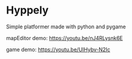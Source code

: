 # Hyppely

Simple platformer made with python and pygame

mapEditor demo: https://youtu.be/nJ4RLysnk6E

game demo: https://youtu.be/UIHybv-N2Ic
